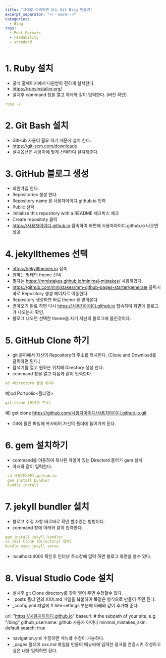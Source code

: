 ```yaml
---
title: "그대로 따라하면 되는 Git Blog 만들기"
excerpt_separator: "<!--more-->"
categories:
  - Blog
tags:
  - Post Formats
  - readability
  - standard
---
```


# 1. Ruby 설치
   - 공식 홈페이지에서 다운받아 편하게 설치한다.
   - <https://rubyinstaller.org/>
   - 설치후 command 창을 열고 아래와 같이 입력한다. (버전 확인)
   ```yaml
   ruby -v
   ```
   

# 2. Git Bash 설치
   - GitHub 사용이 필요 하기 때문에 설치 한다.
   - <https://git-scm.com/downloads>
   - 설치옵션은 사용자에 맞게 선택하여 설치해준다.

# 3. GitHub 블로그 생성
   - 회원가입 한다.
   - Repositories 생성 한다.
   - Repository name 을 사용자아이디.github.io 입력
   - Public 선택
   - Initialize this repository with a README 체크박스 체크
   - Create repositoty 클릭
   -  https://사용자아이디.github.io 접속하여 화면에 사용자아이디.github.io 나오면 성공

# 4. jekyllthemes 선택
   - <https://jekyllthemes.io> 접속
   - 원하는 형태의 theme 선택
   - 필자는 <https://mmistakes.github.io/minimal-mistakes/> 사용하였다.
   - <https://github.com/mmistakes/mm-github-pages-starter/generate> 클릭시 바로 Repository 생성 페이지로 이동한다.
   - Repository 생성하면 바로 theme 을 받아온다.
   - 받아오기 완료 하면 다시 https://사용자아이디.github.io 접속하여 화면에 블로그가 나오는지 확인.
   - 블로그 나오면 선택한 theme을 자기 자신의 블로그에 올린것이다.

# 5. GitHub Clone 하기
   - git 홈피에서 자신의 Repository의 주소를 복사한다. (Clone and Download를 클릭하면 된다.)
   - 탐색기를 열고 원하는 위치에 Directory 생성 한다.
   - command 창을 열고 다음과 같이 입력한다.
   ```yaml
   cd <Directory 생성 위치>
   ```
   예)cd Portpolio<폴더명>
  
   ```yaml
   git clone [복사한 주소]
   ```
   예) get clone https://github.com/사용자아이디/사용자아이디.github.io.git
   - Git에 올린 파일에 복사되어 자신의 폴더에 들어가게 된다.

# 6. gem 설치하기
  - command를 이용하여 복사된 파일이 있는 Directord 들어가 gem 설치
  - 아래와 같이 입력한다.
  ```yaml
   cd 사용자아이디.github.io
   gem install bundler
   bundle install
   ```

# 7. jekyll bundler 설치
  - 블로그 수정 사항 바로바로 확인 할수있는 방법이다.
  - command 창에 아래와 같이 입력한다.

   ```yaml
   gem install jekyll bundler
   cd [Git Clone (Directory) 입력] 
   bundle exec jekyll serve
  
   ```

   - localhost:4000 확인후 인터넷 주소창에 입력 하면 블로그 화면을 볼수 있다.

# 8. Visual Studio Code 설치
   - 설치후 git Clone directory를 찾아 열어 주면 수정할수 있다.
   - _posts 폴더 안의 XXX.md 파일을 복붙하여 똑같은 형식으로 만들어 주면 된다.
   - _config.yml 파일에 # Site settings 부분에 아래와 같이 추가해 준다.

url: "https://사용자아이디.github.io"
baseurl: # the subpath of your site, e.g. "/blog"
github_username: github 사용자 아이디
minimal_mistakes_skin: default
search: true

   - navigation.yml 수정하면 메뉴바 수정이 가능하다.
   - _pages 폴더에 xxx.md 파일을 만들어 메뉴바에 입력한 링크를 연결시켜 작성하고 싶은 내용 입력하면 된다.